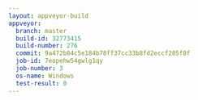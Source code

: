 ```yaml
---
layout: appveyor-build
appveyor:
  branch: master
  build-id: 32773415
  build-number: 276
  commit: 9a472b84c5e184b78ff37cc33b8fd2eccf205f8f
  job-id: 7eopehw54gwlg1qy
  job-number: 3
  os-name: Windows
  test-result: 0
---
```

